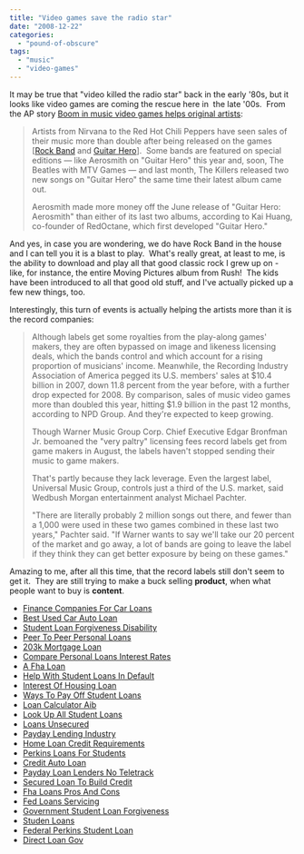 ```yaml
---
title: "Video games save the radio star"
date: "2008-12-22"
categories: 
  - "pound-of-obscure"
tags: 
  - "music"
  - "video-games"
---
```


It may be true that "video killed the radio star" back in the early '80s, but it looks like video games are coming the rescue here in  the late '00s.  From the AP story [Boom in music video games helps original artists](http://www.google.com/hostednews/ap/article/ALeqM5gSViaOH-i84iMB8pkALaxY3_rZkgD956U0AG3):

> Artists from Nirvana to the Red Hot Chili Peppers have seen sales of their music more than double after being released on the games \[[Rock Band](http://www.rockband.com) and [Guitar Hero](http://www.guitarhero.com)\].  Some bands are featured on special editions — like Aerosmith on "Guitar Hero" this year and, soon, The Beatles with MTV Games — and last month, The Killers released two new songs on "Guitar Hero" the same time their latest album came out.
> 
> Aerosmith made more money off the June release of "Guitar Hero: Aerosmith" than either of its last two albums, according to Kai Huang, co-founder of RedOctane, which first developed "Guitar Hero."

And yes, in case you are wondering, we do have Rock Band in the house and I can tell you it is a blast to play.  What's really great, at least to me, is the ability to download and play all that good classic rock I grew up on - like, for instance, the entire Moving Pictures album from Rush!  The kids have been introduced to all that good old stuff, and I've actually picked up a few new things, too.

Interestingly, this turn of events is actually helping the artists more than it is the record companies:

> Although labels get some royalties from the play-along games' makers, they are often bypassed on image and likeness licensing deals, which the bands control and which account for a rising proportion of musicians' income. Meanwhile, the Recording Industry Association of America pegged its U.S. members' sales at $10.4 billion in 2007, down 11.8 percent from the year before, with a further drop expected for 2008. By comparison, sales of music video games more than doubled this year, hitting $1.9 billion in the past 12 months, according to NPD Group. And they're expected to keep growing.
> 
> Though Warner Music Group Corp. Chief Executive Edgar Bronfman Jr. bemoaned the "very paltry" licensing fees record labels get from game makers in August, the labels haven't stopped sending their music to game makers.
> 
> That's partly because they lack leverage. Even the largest label, Universal Music Group, controls just a third of the U.S. market, said Wedbush Morgan entertainment analyst Michael Pachter.
> 
> "There are literally probably 2 million songs out there, and fewer than a 1,000 were used in these two games combined in these last two years," Pachter said. "If Warner wants to say we'll take our 20 percent of the market and go away, a lot of bands are going to leave the label if they think they can get better exposure by being on these games."

Amazing to me, after all this time, that the record labels still don't seem to get it.  They are still trying to make a buck selling **product**, when what people want to buy is **content**.

- [Finance Companies For Car Loans](http://www.mariebo.org/?Finance-Companies-For-Car-Loans)
- [Best Used Car Auto Loan](http://usasportgroup.com/?Best-Used-Car-Auto-Loan)
- [Student Loan Forgiveness Disability](http://www.franklinny.org/?Student-Loan-Forgiveness-Disability)
- [Peer To Peer Personal Loans](http://www.franklinny.org/?Peer-To-Peer-Personal-Loans)
- [203k Mortgage Loan](http://www.franklinny.org/?203k-Mortgage-Loan)
- [Compare Personal Loans Interest Rates](http://www.amarysia.gr/?Compare-Personal-Loans-Interest-Rates)
- [A Fha Loan](http://www.franklinny.org/?A-Fha-Loan)
- [Help With Student Loans In Default](http://usasportgroup.com/?Help-With-Student-Loans-In-Default)
- [Interest Of Housing Loan](http://gbbkolejka.pl/?Interest-Of-Housing-Loan)
- [Ways To Pay Off Student Loans](http://www.franklinny.org/?Ways-To-Pay-Off-Student-Loans)
- [Loan Calculator Aib](http://www.franklinny.org/?Loan-Calculator-Aib)
- [Look Up All Student Loans](http://www.amarysia.gr/?Look-Up-All-Student-Loans)
- [Loans Unsecured](http://www.amarysia.gr/?Loans-Unsecured)
- [Payday Lending Industry](http://www.consejocafe.org/?Payday-Lending-Industry)
- [Home Loan Credit Requirements](http://www.franklinny.org/?Home-Loan-Credit-Requirements)
- [Perkins Loans For Students](http://gbbkolejka.pl/?Perkins-Loans-For-Students)
- [Credit Auto Loan](http://www.consejocafe.org/?Credit-Auto-Loan)
- [Payday Loan Lenders No Teletrack](http://www.franklinny.org/?Payday-Loan-Lenders-No-Teletrack)
- [Secured Loan To Build Credit](http://www.mariebo.org/?Secured-Loan-To-Build-Credit)
- [Fha Loans Pros And Cons](http://www.amarysia.gr/?Fha-Loans-Pros-And-Cons)
- [Fed Loans Servicing](http://gbbkolejka.pl/?Fed-Loans-Servicing)
- [Government Student Loan Forgiveness](http://www.consejocafe.org/?Government-Student-Loan-Forgiveness)
- [Studen Loans](http://www.franklinny.org/?Studen-Loans)
- [Federal Perkins Student Loan](http://www.franklinny.org/?Federal-Perkins-Student-Loan)
- [Direct Loan Gov](http://www.consejocafe.org/?Direct-Loan-Gov)
